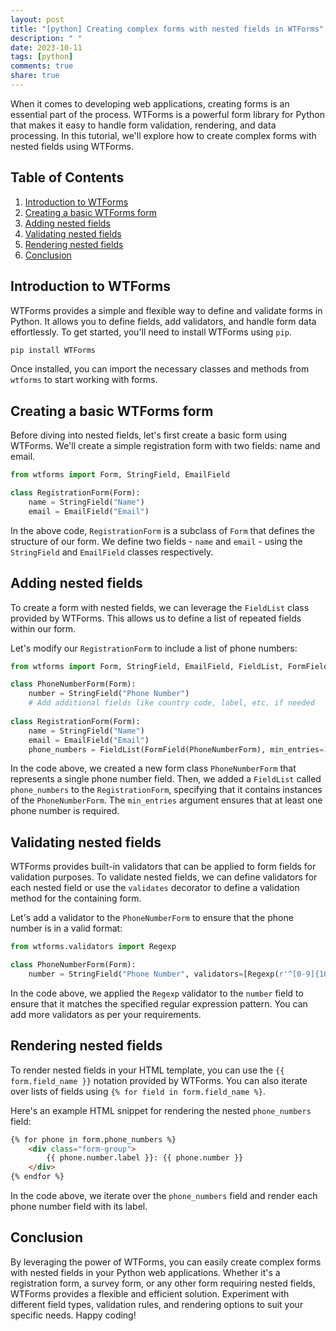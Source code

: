```yaml
---
layout: post
title: "[python] Creating complex forms with nested fields in WTForms"
description: " "
date: 2023-10-11
tags: [python]
comments: true
share: true
---
```


When it comes to developing web applications, creating forms is an essential part of the process. WTForms is a powerful form library for Python that makes it easy to handle form validation, rendering, and data processing. In this tutorial, we'll explore how to create complex forms with nested fields using WTForms.

## Table of Contents

1. [Introduction to WTForms](#introduction-to-wtforms)
2. [Creating a basic WTForms form](#creating-a-basic-wtforms-form)
3. [Adding nested fields](#adding-nested-fields)
4. [Validating nested fields](#validating-nested-fields)
5. [Rendering nested fields](#rendering-nested-fields)
6. [Conclusion](#conclusion)

## Introduction to WTForms

WTForms provides a simple and flexible way to define and validate forms in Python. It allows you to define fields, add validators, and handle form data effortlessly. To get started, you'll need to install WTForms using `pip`.

```python
pip install WTForms
```

Once installed, you can import the necessary classes and methods from `wtforms` to start working with forms.

## Creating a basic WTForms form

Before diving into nested fields, let's first create a basic form using WTForms. We'll create a simple registration form with two fields: name and email.

```python
from wtforms import Form, StringField, EmailField

class RegistrationForm(Form):
    name = StringField("Name")
    email = EmailField("Email")
```

In the above code, `RegistrationForm` is a subclass of `Form` that defines the structure of our form. We define two fields - `name` and `email` - using the `StringField` and `EmailField` classes respectively.

## Adding nested fields

To create a form with nested fields, we can leverage the `FieldList` class provided by WTForms. This allows us to define a list of repeated fields within our form.

Let's modify our `RegistrationForm` to include a list of phone numbers:

```python
from wtforms import Form, StringField, EmailField, FieldList, FormField

class PhoneNumberForm(Form):
    number = StringField("Phone Number")
    # Add additional fields like country code, label, etc. if needed
    
class RegistrationForm(Form):
    name = StringField("Name")
    email = EmailField("Email")
    phone_numbers = FieldList(FormField(PhoneNumberForm), min_entries=1)
```

In the code above, we created a new form class `PhoneNumberForm` that represents a single phone number field. Then, we added a `FieldList` called `phone_numbers` to the `RegistrationForm`, specifying that it contains instances of the `PhoneNumberForm`. The `min_entries` argument ensures that at least one phone number is required.

## Validating nested fields

WTForms provides built-in validators that can be applied to form fields for validation purposes. To validate nested fields, we can define validators for each nested field or use the `validates` decorator to define a validation method for the containing form.

Let's add a validator to the `PhoneNumberForm` to ensure that the phone number is in a valid format:

```python
from wtforms.validators import Regexp

class PhoneNumberForm(Form):
    number = StringField("Phone Number", validators=[Regexp(r'^[0-9]{10}$', message='Invalid phone number format')])
```

In the code above, we applied the `Regexp` validator to the `number` field to ensure that it matches the specified regular expression pattern. You can add more validators as per your requirements.

## Rendering nested fields

To render nested fields in your HTML template, you can use the `{{ form.field_name }}` notation provided by WTForms. You can also iterate over lists of fields using `{% for field in form.field_name %}`.

Here's an example HTML snippet for rendering the nested `phone_numbers` field:

```html
{% for phone in form.phone_numbers %}
    <div class="form-group">
        {{ phone.number.label }}: {{ phone.number }}
    </div>
{% endfor %}
```

In the code above, we iterate over the `phone_numbers` field and render each phone number field with its label.

## Conclusion

By leveraging the power of WTForms, you can easily create complex forms with nested fields in your Python web applications. Whether it's a registration form, a survey form, or any other form requiring nested fields, WTForms provides a flexible and efficient solution. Experiment with different field types, validation rules, and rendering options to suit your specific needs. Happy coding!